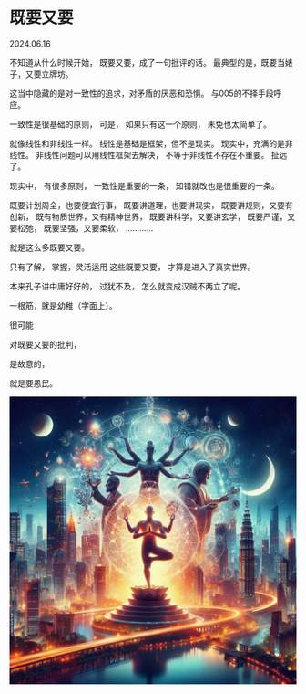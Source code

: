 # 既要又要
2024.06.16

不知道从什么时候开始，
既要又要，成了一句批评的话。
最典型的是，既要当婊子，又要立牌坊。

这当中隐藏的是对一致性的追求，对矛盾的厌恶和恐惧。
与005的不择手段呼应。

一致性是很基础的原则，
可是，
如果只有这一个原则，
未免也太简单了。

就像线性和非线性一样。
线性是基础是框架，但不是现实。
现实中，充满的是非线性。
非线性问题可以用线性框架去解决，
不等于非线性不存在不重要。
扯远了。

现实中，
有很多原则，
一致性是重要的一条，
知错就改也是很重要的一条。

既要计划周全，也要便宜行事，
既要讲道理，也要讲现实，
既要讲规则，又要有创新，
既有物质世界，又有精神世界，
既要讲科学，又要讲玄学，
既要严谨，又要松弛，
既要坚强，又要柔软，
…………

就是这么多既要又要。

只有了解，
掌握，灵活运用
这些既要又要，
才算是进入了真实世界。

本来孔子讲中庸好好的，
过犹不及，
怎么就变成汉贼不两立了呢。

一根筋，就是幼稚（字面上）。

很可能

对既要又要的批判，

是故意的，

就是要愚民。

![](pic/010既要又要.png)
